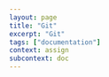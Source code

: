 ```yaml
---
layout: page
title: "Git"
excerpt: "Git"
tags: ["documentation"]
context: assign
subcontext: doc
---
```


